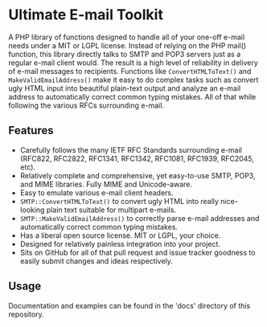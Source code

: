 Ultimate E-mail Toolkit
=======================

A PHP library of functions designed to handle all of your one-off e-mail needs under a MIT or LGPL license.  Instead of relying on the PHP mail() function, this library directly talks to SMTP and POP3 servers just as a regular e-mail client would.  The result is a high level of reliability in delivery of e-mail messages to recipients.  Functions like `ConvertHTMLToText()` and `MakeValidEmailAddress()` make it easy to do complex tasks such as convert ugly HTML input into beautiful plain-text output and analyze an e-mail address to automatically correct common typing mistakes.  All of that while following the various RFCs surrounding e-mail.

Features
--------

* Carefully follows the many IETF RFC Standards surrounding e-mail (RFC822, RFC2822, RFC1341, RFC1342, RFC1081, RFC1939, RFC2045, etc).
* Relatively complete and comprehensive, yet easy-to-use SMTP, POP3, and MIME libraries.  Fully MIME and Unicode-aware.
* Easy to emulate various e-mail client headers.
* `SMTP::ConvertHTMLToText()` to convert ugly HTML into really nice-looking plain text suitable for multipart e-mails.
* `SMTP::MakeValidEmailAddress()` to correctly parse e-mail addresses and automatically correct common typing mistakes.
* Has a liberal open source license.  MIT or LGPL, your choice.
* Designed for relatively painless integration into your project.
* Sits on GitHub for all of that pull request and issue tracker goodness to easily submit changes and ideas respectively.

Usage
-----

Documentation and examples can be found in the 'docs' directory of this repository.

